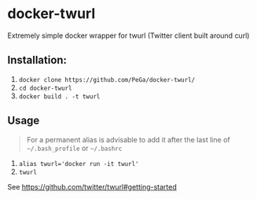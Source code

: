 # docker-twurl
Extremely simple docker wrapper for twurl (Twitter client built around curl)

## Installation:

1. `docker clone https://github.com/PeGa/docker-twurl/`
2. `cd docker-twurl`
3. `docker build . -t twurl`

## Usage

> For a permanent alias is advisable to add it after the last line of `~/.bash_profile` or `~/.bashrc`

1. `alias twurl='docker run -it twurl'`
2. `twurl` 

See https://github.com/twitter/twurl#getting-started
